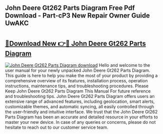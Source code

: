 ## John Deere Gt262 Parts Diagram Free Pdf Download - Part-cP3 New Repair Owner Guide UwAKC

# <h2><a href="http://dftvca1.blite.top/?on=John+Deere+Gt262+Parts+Diagram">🔗Download New 👉🔴 John Deere Gt262 Parts Diagram</a></h2>

[![John Deere Gt262 Parts Diagram download](https://i.imgur.com/lujVjoI.png)](http://dftvca1.blite.top/?on=John+Deere+Gt262+Parts+Diagram)
Hello and welcome to the user manual for your newly unpacked John Deere Gt262 Parts Diagram. This guide is here to help you make the most of your product by providing a comprehensive overview of its features, installation process, operation instructions, maintenance tips, and troubleshooting procedures. Please Keep John Deere Gt262 Parts Diagram This Manual For future reference and troubleshooting tips. John Deere Gt262 Parts Diagram offers users an extensive range of advanced features, including geolocation, smart alerts, customizable themes, and automatic syncing, all easily controlled through the user-friendly and intuitive interface. We trust that the John Deere Gt262 Parts Diagram has been an accurate and detailed resource in your efforts to master your new device. In case of any queries or concerns, please do not hesitate to reach out to our customer service team.
